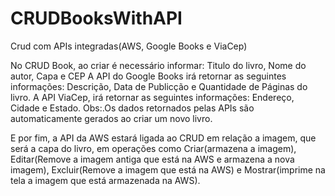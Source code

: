 # CRUDBooksWithAPI
 Crud com APIs integradas(AWS, Google Books e ViaCep)

 No CRUD Book, ao criar é necessário informar:
    Titulo do livro, Nome do autor, Capa e CEP
A API do Google Books irá retornar as seguintes informações:
    Descrição, Data de Publicção e Quantidade de Páginas do livro.
A API ViaCep, irá retornar as seguintes informações:
    Endereço, Cidade e Estado.
Obs:.Os dados retornados pelas APIs são automaticamente gerados ao criar um novo livro.

E por fim, a API da AWS estará ligada ao CRUD em relação a imagem, que será a capa do livro, em operações como Criar(armazena a imagem), Editar(Remove a imagem antiga que está na AWS e armazena a nova imagem), Excluir(Remove a imagem que está na AWS) e Mostrar(imprime na tela a imagem que está armazenada na AWS).
